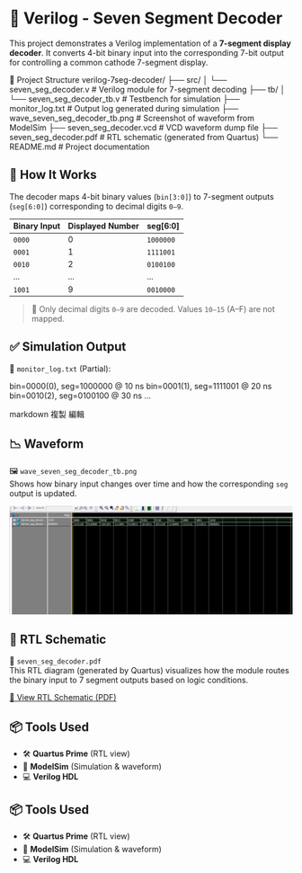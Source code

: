 # 🔢 Verilog - Seven Segment Decoder

This project demonstrates a Verilog implementation of a **7-segment display decoder**. It converts 4-bit binary input into the corresponding 7-bit output for controlling a common cathode 7-segment display.

📁 Project Structure
verilog-7seg-decoder/
├── src/
│   └── seven_seg_decoder.v          # Verilog module for 7-segment decoding
├── tb/
│   └── seven_seg_decoder_tb.v       # Testbench for simulation
├── monitor_log.txt                  # Output log generated during simulation
├── wave_seven_seg_decoder_tb.png   # Screenshot of waveform from ModelSim
├── seven_seg_decoder.vcd           # VCD waveform dump file
├── seven_seg_decoder.pdf           # RTL schematic (generated from Quartus)
└── README.md                        # Project documentation


## 🔧 How It Works

The decoder maps 4-bit binary values (`bin[3:0]`) to 7-segment outputs (`seg[6:0]`) corresponding to decimal digits `0–9`.

| Binary Input | Displayed Number | seg[6:0] |
|--------------|------------------|----------|
| `0000`       | 0                | `1000000` |
| `0001`       | 1                | `1111001` |
| `0010`       | 2                | `0100100` |
| ...          | ...              | ...       |
| `1001`       | 9                | `0010000` |

> 📝 Only decimal digits `0–9` are decoded. Values `10–15` (A–F) are not mapped.

## ✅ Simulation Output

📄 `monitor_log.txt` (Partial):

bin=0000(0), seg=1000000 @ 10 ns bin=0001(1), seg=1111001 @ 20 ns bin=0010(2), seg=0100100 @ 30 ns ...

markdown
複製
編輯

## 📉 Waveform

🖼️ `wave_seven_seg_decoder_tb.png`  
Shows how binary input changes over time and how the corresponding `seg` output is updated.

![Waveform](wave_seven_seg_tb.png)

## 🧠 RTL Schematic

📄 `seven_seg_decoder.pdf`  
This RTL diagram (generated by Quartus) visualizes how the module routes the binary input to 7 segment outputs based on logic conditions.

[📄 View RTL Schematic (PDF)](seven_seg_decoder.pdf)

## 📦 Tools Used

- 🛠️ **Quartus Prime** (RTL view)
- 🧪 **ModelSim** (Simulation & waveform)
- 💻 **Verilog HDL**
## 📦 Tools Used

- 🛠️ **Quartus Prime** (RTL view)
- 🧪 **ModelSim** (Simulation & waveform)
- 💻 **Verilog HDL**
